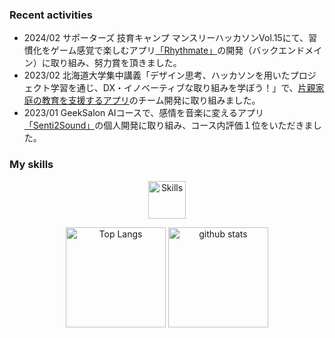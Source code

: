 ### Recent activities
- 2024/02 サポーターズ 技育キャンプ マンスリーハッカソンVol.15にて、習慣化をゲーム感覚で楽しむアプリ[「Rhythmate」](https://github.com/ayanami77/Rhythmate-Service)の開発（バックエンドメイン）に取り組み、努力賞を頂きました。
- 2023/02 北海道大学集中講義「デザイン思考、ハッカソンを用いたプロジェクト学習を通じ、DX・イノベーティブな取り組みを学ぼう！」で、[片親家庭の教育を支援するアプリ](https://github.com/dyoshyy/hackathon_team_nature)のチーム開発に取り組みました。
- 2023/01 GeekSalon AIコースで、感情を音楽に変えるアプリ[「Senti2Sound」](https://github.com/dyoshyy/Senti2Sound)の個人開発に取り組み、コース内評価１位をいただきました。

### My skills
<p align="center"> 
  <img alt="Skills" height="60px" src="https://skillicons.dev/icons?i=python,tensorflow,flask,ts,react,nodejs,express,prisma" />
</p>
<p align="center"> 
  <img alt="Top Langs" height="160px" src="https://github-readme-stats.vercel.app/api/top-langs/?username=dyoshyy&layout=compact&show_icons=true&theme=onedark" />
  <img alt="github stats" height="160px" src="https://github-readme-stats.vercel.app/api?username=dyoshyy&theme=onedark&show_icons=ture" />
</p>

